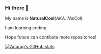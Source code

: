 ### Hi there 👋

My name is **NaturalCool**(*AKA. NalCol*)

I am learning coding

Hope future can contibute more repositories!

[![Anurag's GitHub stats](https://github-readme-stats.vercel.app/api?username=NalCol&show_icons=true&bg_color=0,F4D03F,58D68D&icon_color=fff&title_color=fff&text_color=fff)](https://github.com/anuraghazra/github-readme-stats)
